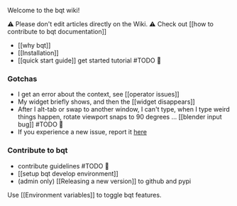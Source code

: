 Welcome to the bqt wiki!

⚠️ Please don't edit articles directly on the Wiki. ⚠️
Check out [[how to contribute to bqt documentation]]

- [[why bqt]]
- [[Installation]]
- [[quick start guide]] get started tutorial #TODO 👷

### Gotchas
- I get an error about the context, see [[operator issues]]
- My widget briefly shows, and then the [[widget disappears]]
- After I alt-tab or swap to another window, I can't type, when I type weird things happen, rotate viewport snaps to 90 degrees ... [[blender input bug]] #TODO 👷
- If you experience a new issue, report it [here](https://github.com/techartorg/bqt/issues)

### Contribute to bqt
- contribute guidelines #TODO 👷
- [[setup bqt develop environment]]
- (admin only) [[Releasing a new version]] to github and pypi 

Use [[Environment variables]] to toggle bqt features.